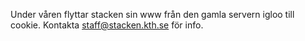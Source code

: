 <!--
.. title: Flytt av webbsidor under våren
.. slug: www
.. date: 2011-02-01 12:00:00 CEST
.. description:
.. category: 2011
.. author: Stacken
-->

Under våren flyttar stacken sin www från den gamla servern igloo till cookie. Kontakta <staff@stacken.kth.se> för info.

<!-- TEASER_END -->

